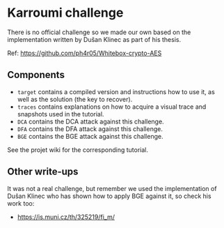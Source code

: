 # Karroumi challenge

There is no official challenge so we made our own based on the implementation written by Dušan Klinec as part of his thesis.

Ref: https://github.com/ph4r05/Whitebox-crypto-AES

Components
----------

* `target` contains a compiled version and instructions how to use it, as well as the solution (the key to recover).
* `traces` contains explanations on how to acquire a visual trace and snapshots used in the tutorial.
* `DCA` contains the DCA attack against this challenge.
* `DFA` contains the DFA attack against this challenge.
* `BGE` contains the BGE attack against this challenge.

See the projet wiki for the corresponding tutorial.

Other write-ups
---------------

It was not a real challenge, but remember we used the implementation of Dušan Klinec who has shown how to apply BGE against it, so check his work too:

* https://is.muni.cz/th/325219/fi_m/
